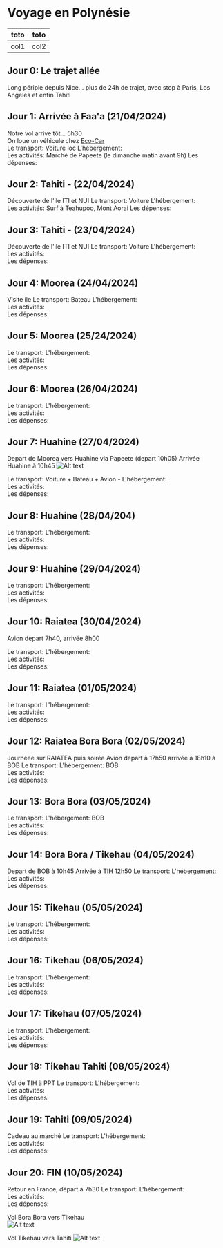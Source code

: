 # Voyage en Polynésie

|  toto  |  toto  |
|:-:     |:-:     |
|   col1 |  col2  |

## Jour 0: Le trajet allée

Long périple depuis Nice... plus de 24h de trajet, avec stop à Paris, Los Angeles et enfin Tahiti

## Jour 1: Arrivée à Faa'a (21/04/2024)

Notre vol arrive tôt... 5h30   
On loue un véhicule chez [Eco-Car](https://www.ecocar-tahiti.com/)   
Le transport: Voiture loc
L'hébergement:   
Les activités: Marché de Papeete (le dimanche matin avant 9h)
Les dépenses:   

## Jour 2: Tahiti - (22/04/2024)

Découverte de l'ile ITI et NUI
Le transport: Voiture 
L'hébergement:   
Les activités: Surf à Teahupoo, Mont Aorai
Les dépenses:   

## Jour 3: Tahiti - (23/04/2024)

Découverte de l'ile ITI et NUI
Le transport: Voiture 
L'hébergement:   
Les activités:   
Les dépenses:   

## Jour 4: Moorea (24/04/2024)

Visite ile
Le transport: Bateau 
L'hébergement:   
Les activités:   
Les dépenses:   

## Jour 5: Moorea (25/24/2024)
Le transport: 
L'hébergement:   
Les activités:   
Les dépenses:   

## Jour 6: Moorea (26/04/2024)

Le transport: 
L'hébergement:   
Les activités:   
Les dépenses:   

## Jour 7: Huahine (27/04/2024)

Depart de Moorea vers Huahine via Papeete (depart 10h05)
Arrivée Huahine à 10h45
![Alt text](PPT-HUH.png)

Le transport:  Voiture + Bateau + Avion - 
L'hébergement:   
Les activités:   
Les dépenses:   

## Jour 8: Huahine (28/04/204)
Le transport: 
L'hébergement:   
Les activités:   
Les dépenses:   

## Jour 9: Huahine (29/04/2024)

Le transport: 
L'hébergement:   
Les activités:   
Les dépenses:   

## Jour 10: Raiatea (30/04/2024)

Avion depart 7h40, arrivée 8h00

Le transport: 
L'hébergement:   
Les activités:   
Les dépenses:   

## Jour 11: Raiatea (01/05/2024)

Le transport: 
L'hébergement:   
Les activités:   
Les dépenses:   

## Jour 12: Raiatea Bora Bora (02/05/2024)

Journéee sur RAIATEA puis soirée 
Avion depart à 17h50 arrivée à 18h10 à BOB
Le transport: 
L'hébergement: BOB   
Les activités:   
Les dépenses:   

## Jour 13: Bora Bora (03/05/2024)

Le transport: 
L'hébergement: BOB   
Les activités:   
Les dépenses:   

## Jour 14: Bora Bora / Tikehau (04/05/2024)

Depart de BOB à 10h45 Arrivée à TIH 12h50
Le transport: 
L'hébergement:   
Les activités:   
Les dépenses:   

## Jour 15: Tikehau (05/05/2024)
Le transport: 
L'hébergement:   
Les activités:   
Les dépenses:   

## Jour 16: Tikehau (06/05/2024)
Le transport: 
L'hébergement:   
Les activités:   
Les dépenses:   

## Jour 17: Tikehau (07/05/2024)

Le transport: 
L'hébergement:   
Les activités:   
Les dépenses:   

## Jour 18: Tikehau Tahiti (08/05/2024)

Vol de TIH à PPT
Le transport: 
L'hébergement:   
Les activités:   
Les dépenses:   

## Jour 19: Tahiti (09/05/2024)

Cadeau au marché
Le transport: 
L'hébergement:   
Les activités:   
Les dépenses:   

## Jour 20: FIN (10/05/2024)

Retour en France, départ à 7h30
Le transport: 
L'hébergement:   
Les activités:   
Les dépenses:   

Vol Bora Bora vers Tikehau   
![Alt text](BOB-TIH.png)

Vol Tikehau vers Tahiti
![Alt text](TIH-PPT.png)